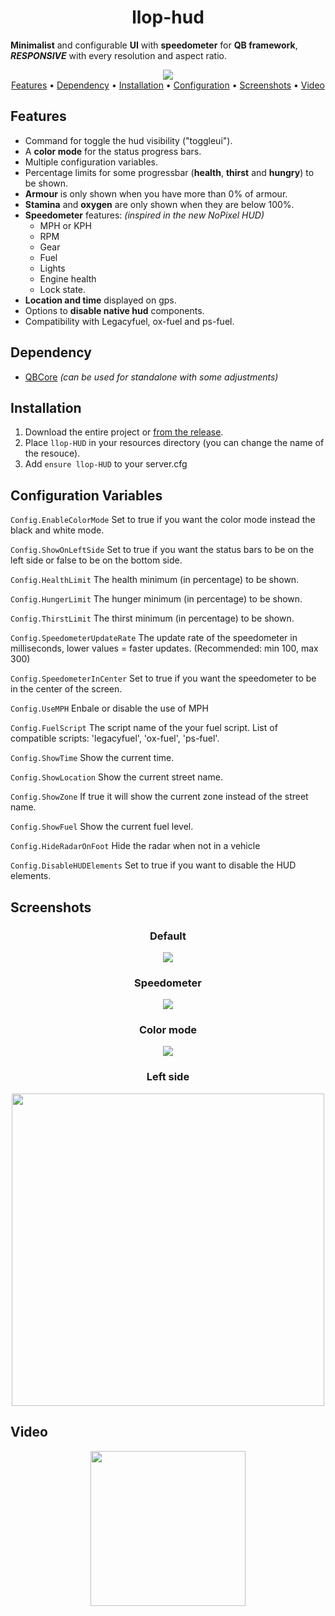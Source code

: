 <h1 align="center">llop-hud </h1>


**Minimalist** and configurable **UI** with **speedometer** for **QB framework**, **_RESPONSIVE_** with every resolution and aspect ratio.

<p align="center">
  <img src="https://i.gyazo.com/f287e28d5049047a77ed7341e07c2105.jpg"/><br>
  <a href="#features">Features</a> •
  <a href="#dependency">Dependency</a> •
  <a href="#installation">Installation</a> •
  <a href="#configuration-variables">Configuration</a> •
  <a href="#screenshots">Screenshots</a> •
  <a href="#video">Video</a><br>
</p>

## Features

 - Command for toggle the hud visibility ("toggleui").
 - A **color mode** for the status progress bars. 
 - Multiple configuration variables.
 - Percentage limits for some progressbar (**health**, **thirst** and **hungry**) to be shown.
 - **Armour** is only shown when you have more than 0% of armour.
 - **Stamina** and **oxygen** are only shown when they are below 100%.
 - **Speedometer** features: _(inspired in the new NoPixel HUD)_
     - MPH or KPH
     - RPM
     - Gear
     - Fuel
     - Lights
     - Engine health
     - Lock state.
 - **Location and time** displayed on gps.
 - Options to **disable native hud** components.
 - Compatibility with Legacyfuel, ox-fuel and ps-fuel.

## Dependency

 - [QBCore](https://github.com/qbcore-framework/) _(can be used for standalone with some adjustments)_

## Installation

1.  Download the entire project or [from the release](https://github.com/Llop-Estepari/llop-HUD/releases/tag/v1.0.0).
2.  Place `llop-HUD` in your resources directory (you can change the name of the resouce).
3.  Add `ensure llop-HUD` to your server.cfg

## Configuration Variables

`Config.EnableColorMode` Set to true if you want the color mode instead the black and white mode.

`Config.ShowOnLeftSide`  Set to true if you want the status bars to be on the left side or false to be on the bottom side.

`Config.HealthLimit` The health minimum (in percentage) to be shown.

`Config.HungerLimit` The hunger minimum (in percentage) to be shown.

`Config.ThirstLimit` The thirst minimum (in percentage) to be shown.

`Config.SpeedometerUpdateRate` The update rate of the speedometer in milliseconds, lower values = faster updates. (Recommended: min 100, max 300)

`Config.SpeedometerInCenter` Set to true if you want the speedometer to be in the center of the screen.

`Config.UseMPH` Enbale or disable the use of MPH

`Config.FuelScript` The script name of the your fuel script. List of compatible scripts: 'legacyfuel', 'ox-fuel', 'ps-fuel'.

`Config.ShowTime` Show the current time.

`Config.ShowLocation` Show the current street name.

`Config.ShowZone` If true it will show the current zone instead of the street name.

`Config.ShowFuel` Show the current fuel level.

`Config.HideRadarOnFoot` Hide the radar when not in a vehicle

`Config.DisableHUDElements` Set to true if you want to disable the HUD elements.

## Screenshots

<h3 align="center">Default</h3>
<p align="center">
  <img src="https://i.gyazo.com/308e956b127163c37994a82b83c7e3cc.jpg"/><br>
</p>

<h3 align="center">Speedometer</h3>
<p align="center">
  <img src="https://i.gyazo.com/3eac5dfa2f2e7b3e0adf1f977fb54a16.jpg"/><br>
</p>


<h3 align="center">Color mode</h3>
<p align="center">
  <img src="https://i.gyazo.com/89be149d5521bbd45d1d6bbf384684d3.png"/><br>
</p>


<h3 align="center">Left side</h3>
<p align="center">
  <img src="https://i.gyazo.com/d55601938c6220767be24cc73f2bc9f6.jpg" width=500/><br>
</p>


## Video
<p align="center">
  <a href="https://www.youtube.com/watch?v=ZC_f-Kv7Ut0"><img width=248 src="https://external-content.duckduckgo.com/iu/?u=https%3A%2F%2Fpnghq.com%2Fwp-content%2Fuploads%2Fpnghq.com-youtube-tv-logo-youtubetv-5-350x350.png&f=1&nofb=1&ipt=3ce64901b170d36a8f631341562559c8031fded0a88b4538ae9d0c0b6bf1ac47&ipo=images"></a>
</p>

